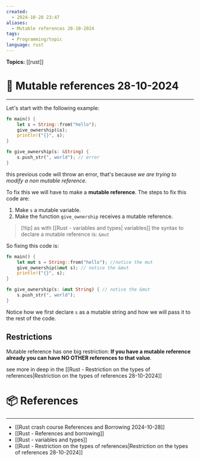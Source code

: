 ```yaml
---
created:
  - 2024-10-28 23:47
aliases:
  - Mutable references 28-10-2024
tags:
  - Programming/topic
language: rust
---
```


**Topics:** [[rust]]

# 📃 Mutable references 28-10-2024

---
Let's start with the following example:
```rust
fn main() {
    let s = String::from("hello");
    give_ownership(&s);
    println!("{}", s); 
}

fn give_ownership(s: &String) {
    s.push_str(", world"); // error
}
```

this previous code will throw an error, that's because *we are trying to modify a non mutable reference*.

To fix this we will have to make a **mutable reference**. The steps to fix this code are:
1. Make `s` a mutable variable.
2. Make the function `give_ownership` receives a mutable reference.

> [!tip] as with [[Rust - variables and types| variables]] the syntax to declare a mutable reference is: `&mut`

So fixing this code is:
```rust
fn main() {
    let mut s = String::from("hello"); //notice the mut
    give_ownership(&mut s); // notice the &mut
    println!("{}", s); 
}

fn give_ownership(s: &mut String) { // notice the &mut
    s.push_str(", world"); 
}
```

Notice how we first declare `s` as a mutable string and how we will pass it to the rest of the code.

## Restrictions
Mutable reference has one big restriction: **If you have a mutable reference already you can have NO OTHER references to that value**.

see more in deep in the [[Rust - Restriction on the types of references|Restriction on the types of references 28-10-2024]]
# 📦 References
---

- [[Rust crash course References and Borrowing 2024-10-28]]
- [[Rust - References and borrowing]]
- [[Rust - variables and types]]
- [[Rust - Restriction on the types of references|Restriction on the types of references 28-10-2024]]
